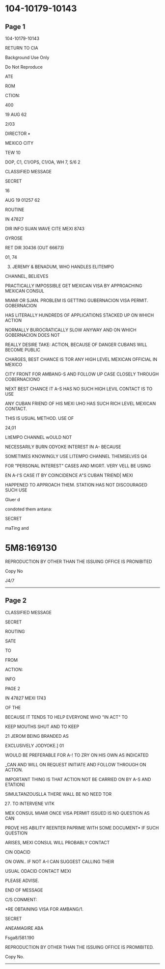 # 104-10179-10143

## Page 1

104-10179-10143

RETURN TO CIA

Background Use Only

Do Not Reproduce

ATE

ROM

CTION:

400

19 AUG 62

2/03

DIRECTOR •

MEXICO CITY

TEW 10

DOP, C1, C1/OPS, C1/OA, WH 7, S/6 2

CLASSIFIED MESSAGE

SECRET

16

AUG 19 01257 62

ROUTINE

IN 47827

DIR INFO SUAN WAVE CITE MEXI 8743

GYROSE

RET DIR 30436 (OUT 66673)

01, 74

3. JEREMY & BENADUM, WHO HANDLES ELITEMPO

CHANNEL, BELIEVES

PRACTICALLY IMPOSSIBLE GET MEXICAN VISA BY APPROACHING MEXICAN CONSUL

MIAMI OR SJAN. PROBLEM IS GETTING GUBERNACION VISA PERMIT. GOBERNACION

HAS LITERALLY HUNDREDS OF APPLICATIONS STACKED UP ON WHICH ACTION

NORMALLY BUROCRATICALLY SLOW ANYWAY AND ON WHICH GOBERNACION DOES NOT

REALLY DESIRE TAKE: ACTION, BECAUSE OF DANGER CUBANS WILL BECOME PUBLIC

CHARGES, BEST CHANCE IS TOR ANY HIGH LEVEL MEXICAN OFFICIAL IN MEXICO

CITY FRONT FOR AMBANG-S AND FOLLOW UP CASE CLOSELY THROUGH COBERNACIONO

NEXT BEST CHANCE IT A-S HAS NO SUCH HIGH LEVIL CONTACT IS TO USE

ANY CUBAN FRIEND OF HIS MEXI UHO HAS SUCH RICH LEVEL MEXICAN CONTACT.

THIS IS USUAL METHOD. USE OF

24,01

LItEMPO CHANNEL wOULD NOT

NECESSARILY BURN ODYOKE INTEREST IN A- BECAUSE

SOMETIMES KNOWINGLY USE LITEMPO CHANNEL THEMSELVES Q4

FOR "PERSONAL INTEREST" CASES AND MIGRT. VERY VELL BE USING

EN A-I'S CASE IT BY COINCIDENCE A"S CUBAN TRIEND| MEXI

HAPPENED TO APPROACH THEM. STATION HAS NOT DISCOURAGED SUCH USE

Gluer d

condoted them antana:

SECRET

maTing and

# 5M8:169130

REPRODUCTION BY OTHER THAN THE ISSUING OFFICE IS PRONIBITED

Copy No

J4/7

---

## Page 2

CLASSIFIED MESSAGE

SECRET

ROUTING

SATE

TO

FROM

ACTION:

INFO

PAGE 2

IN 47827 MEXI 1743

OF THE

BECAUSE IT TENDS TO HELP EVERYONE WHO "IN ACT" TO

KEEP MOUTHS SHUT AND TO KEEP

21 JEROM BEING BRANDED AS

EXCLUSIVELY JODYOKE.] 01

WOULD BE PREFERABLE FOR A-! TO ZRY ON HIS OWN AS INDICATED

_CAN AND WILL ON REQUEST INITIATE AND FOLLOW THROUGH ON ACTION.

IMPORTANT THING IS THAT ACTION NOT BE CARRIED ON BY A-S AND ETATION]

SIMULTANZOUSLLA THERE WALL BE NO NEED TOR

27. TO INTERVENE VITK

MEX CONSUL MIAMI ONCE VISA PERMIT ISSUED IS NO QUESTION AS CAN

PROVE HIS ABILITY REENTER PAPRIME WITH SOME DOCUMENT• IF SUCH QUESTION

ARISES, MEXI CONSUL WILL PROBABLY CONTACT

CIN ODACID

ON OWN.. IF NOT A-I CAN SUGGEST CALLING THEIR

USUAL ODACID CONTACT MEXI

PLEASE ADVISE.

END OF MESSAGE

C/S CONMENT:

*RE OBTAINING VISA FOR AMBANG/1.

SECRET

ANEAMAGIRE ABA

Fsga8/581.190

REPRODUCTION BY OTHER THAN THE ISSUING OFFICE IS PROMIBITED.

Copy No.

---

